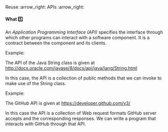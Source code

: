 <link rel="stylesheet" href="{{baseUrl}}/css/textbook.css">

<div class="website-content">

<div id="path">Reuse :arrow_right: APIs :arrow_right:</div>

<div id="title">

#### What :one:

</div>

<div id="body">

An _Application Programming Interface (API)_ specifies the interface through which other programs can interact with a software component. It is a contract between the component and its clients.

<tip-box>

Example:

The API of the Java String class is given at http://docs.oracle.com/javase/8/docs/api/java/lang/String.html

In this case, the API is a collection of public methods that we can invoke to make use of the String class.

</tip-box>

<tip-box>

Example:

The GitHub API is given at https://developer.github.com/v3/

In this case the API is a collection of Web request formats GitHub server accepts and the corresponding responses. We can write a program that interacts with GitHub through that API.

</tip-box>

</div>

<div id="extras">

<include src="exercises.md" />

<div>

</div>
